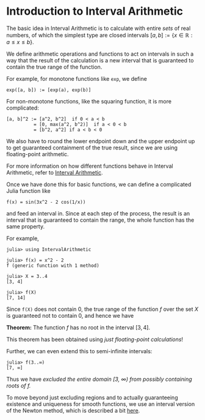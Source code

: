 # Introduction to Interval Arithmetic

The basic idea in Interval Arithmetic is to calculate with entire *sets* of real numbers, of which the simplest type are closed intervals
$[a,b] := \{x \in \mathbb{R}: a \le x \le b \}$.

We define arithmetic operations and functions to act on intervals in such a way that the result of the calculation is a new interval that is guaranteed to contain the true range of the function.

For example, for monotone functions like `exp`, we define
```
exp([a, b]) := [exp(a), exp(b)]
```
For non-monotone functions, like the squaring function, it is more complicated:
```
[a, b]^2 := [a^2, b^2]  if 0 < a < b
          = [0, max(a^2, b^2)]  if a < 0 < b
          = [b^2, a^2] if a < b < 0
```
We also have to round the lower endpoint down and the upper endpoint up to get guaranteed containment of the true result, since we are using floating-point arithmetic.

For more information on how different functions behave in Interval Arithmetic, refer to [Interval Arithmetic](https://en.wikipedia.org/wiki/Interval_arithmetic).

Once we have done this for basic functions, we can define a complicated Julia function like
```
f(x) = sin(3x^2 - 2 cos(1/x))
```
and feed an interval in. Since at each step of the process, the result is an interval that is guaranteed to contain the range, the whole function has the same property.

For example,
```
julia> using IntervalArithmetic

julia> f(x) = x^2 - 2
f (generic function with 1 method)

julia> X = 3..4
[3, 4]

julia> f(X)
[7, 14]
```
Since `f(X)` does not contain 0, the true range of the function $f$ over the set $X$ is guaranteed not to contain 0, and hence we have

**Theorem:** The function $f$ has no root in the interval $[3,4]$.

This theorem has been obtained using *just floating-point calculations*!

Further, we can even extend this to semi-infinite intervals:
```
julia> f(3..∞)
[7, ∞]
```
Thus we have *excluded the entire domain [3, ∞) from possibly containing roots of $f$.*

To move beyond just excluding regions and to actually guaranteeing existence and uniqueness for smooth functions, we use an interval version of the Newton method, which is described a bit [here](https://juliaintervals.github.io/IntervalRootFinding.jl/latest/).

